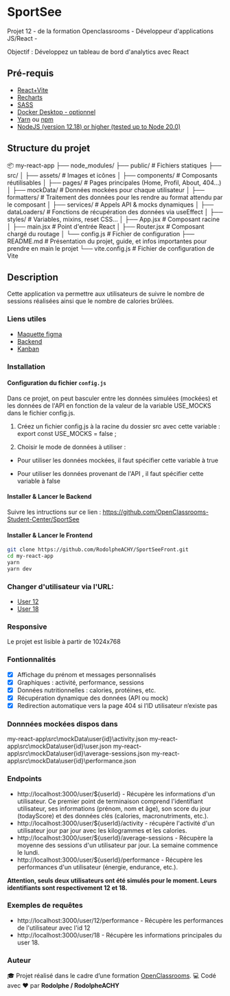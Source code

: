 # SportSee

Projet 12 - de la formation Openclassrooms - Développeur d'applications JS/React -

Objectif : Développez un tableau de bord d'analytics avec React

## Pré-requis

- [React+Vite](https://vitejs.fr/guide/)
- [Recharts](https://recharts.org/en-US/guide)
- [SASS](https://sass-lang.com/install/)
- [Docker Desktop - optionnel](https://www.docker.com/products/docker-desktop)
- [Yarn](https://sass-lang.com/install/) ou [npm](https://nodejs.org/en/learn/getting-started/an-introduction-to-the-npm-package-manager)
- [NodeJS (version 12.18) or higher (tested up to Node 20.0)](https://nodejs.org/en/)

## Structure du projet

📦 my-react-app
├── node_modules/ 
├── public/ # Fichiers statiques
├── src/
│ ├── assets/ # Images et icônes
│ ├── components/ # Composants réutilisables
│ ├── pages/ # Pages principales (Home, Profil, About, 404…)
│ ├── mockData/ # Données mockées pour chaque utilisateur
│ ├── formatters/ # Traitement des données pour les rendre au format attendu par le composant
│ ├── services/ # Appels API & mocks dynamiques
│ ├── dataLoaders/ # Fonctions de récupération des données via useEffect
│ ├── styles/ # Variables, mixins, reset CSS…
│ ├── App.jsx # Composant racine
│ ├── main.jsx # Point d'entrée React
│ ├── Router.jsx # Composant chargé du routage
│ └── config.js # Fichier de configuration
├── README.md # Présentation du projet, guide, et infos importantes pour prendre en main le projet
└── vite.config.js  # Fichier de configuration de Vite


## Description

Cette application va permettre aux utilisateurs de suivre le nombre de sessions réalisées ainsi que le nombre de calories brûlées.

### Liens utiles

- [Maquette figma](https://www.figma.com/design/BMomGVZqLZb811mDMShpLu/UI-design-Sportify-FR?node-id=0-1)
- [Backend](https://github.com/OpenClassrooms-Student-Center/SportSee)
- [Kanban](https://openclassrooms.notion.site/Tableau-de-bord-SportSee-6686aa4b5f44417881a4884c9af5669e)

### Installation

#### Configuration du fichier `config.js`

Dans ce projet, on peut basculer entre les données simulées (mockées) et les données de l'API en fonction de la valeur de la variable USE_MOCKS dans le fichier config.js.

1. Créez un fichier config.js à la racine du dossier src avec cette variable : export const USE_MOCKS = false ;

2. Choisir le mode de données à utiliser :

- Pour utiliser les données mockées, il faut spécifier cette variable à true 

- Pour utiliser les données provenant de l'API , il faut spécifier cette variable à false

#### Installer & Lancer le Backend

Suivre les intructions sur ce lien  : https://github.com/OpenClassrooms-Student-Center/SportSee

#### Installer & Lancer le Frontend

```bash
git clone https://github.com/RodolpheACHY/SportSeeFront.git
cd my-react-app
yarn
yarn dev
```

### Changer d'utilisateur via l'URL:

- [User 12](http://localhost:5173/user/12)
- [User 18](http://localhost:5173/user/18)

### Responsive

Le projet est lisible à partir de 1024x768 

### Fontionnalités

- [x] Affichage du prénom et messages personnalisés
- [x] Graphiques : activité, performance, sessions
- [x] Données nutritionnelles : calories, protéines, etc.
- [x] Récupération dynamique des données (API ou mock)
- [x] Redirection automatique vers la page 404 si l’ID utilisateur n’existe pas

### Donnnées mockées dispos dans

my-react-app\src\mockData\user\{id}\activity.json
my-react-app\src\mockData\user\{id}\user.json
my-react-app\src\mockData\user\{id}\average-sessions.json
my-react-app\src\mockData\user\{id}\performance.json

### Endpoints

- http://localhost:3000/user/${userId} - Récupère les informations d'un utilisateur. Ce premier point de terminaison comprend l'identifiant utilisateur, ses informations (prénom, nom et âge), son score du jour (todayScore) et des données clés (calories, macronutriments, etc.).
- http://localhost:3000/user/${userId}/activity - récupère l'activité d'un utilisateur jour par jour avec les kilogrammes et les calories.
- http://localhost:3000/user/${userId}/average-sessions - Récupère la moyenne des sessions d'un utilisateur par jour. La semaine commence le lundi.
- http://localhost:3000/user/${userId}/performance - Récupère les performances d'un utilisateur (énergie, endurance, etc.).

**Attention, seuls deux utilisateurs ont été simulés pour le moment. Leurs identifiants sont respectivement 12 et 18.**

### Exemples de requêtes

- http://localhost:3000/user/12/performance - Récupère les performances de l'utilisateur avec l'id 12 
- http://localhost:3000/user/18 - Récupère les informations principales du user 18.

### Auteur

🎓 Projet réalisé dans le cadre d’une formation [OpenClassrooms](https://openclassrooms.com/).
💻 Codé avec ❤️ par **Rodolphe / RodolpheACHY**